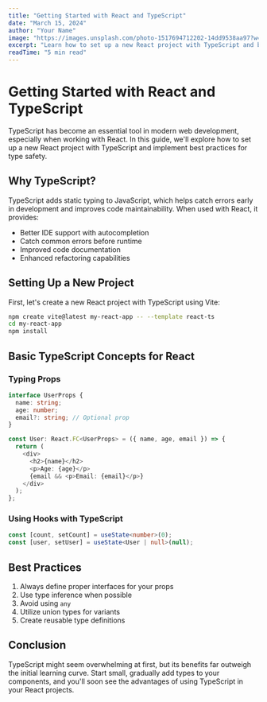 ```yaml
---
title: "Getting Started with React and TypeScript"
date: "March 15, 2024"
author: "Your Name"
image: "https://images.unsplash.com/photo-1517694712202-14dd9538aa97?w=800&auto=format&fit=crop&q=60"
excerpt: "Learn how to set up a new React project with TypeScript and best practices for type safety."
readTime: "5 min read"
---
```


# Getting Started with React and TypeScript

TypeScript has become an essential tool in modern web development, especially when working with React. In this guide, we'll explore how to set up a new React project with TypeScript and implement best practices for type safety.

## Why TypeScript?

TypeScript adds static typing to JavaScript, which helps catch errors early in development and improves code maintainability. When used with React, it provides:

- Better IDE support with autocompletion
- Catch common errors before runtime
- Improved code documentation
- Enhanced refactoring capabilities

## Setting Up a New Project

First, let's create a new React project with TypeScript using Vite:

```bash
npm create vite@latest my-react-app -- --template react-ts
cd my-react-app
npm install
```

## Basic TypeScript Concepts for React

### Typing Props

```typescript
interface UserProps {
  name: string;
  age: number;
  email?: string; // Optional prop
}

const User: React.FC<UserProps> = ({ name, age, email }) => {
  return (
    <div>
      <h2>{name}</h2>
      <p>Age: {age}</p>
      {email && <p>Email: {email}</p>}
    </div>
  );
};
```

### Using Hooks with TypeScript

```typescript
const [count, setCount] = useState<number>(0);
const [user, setUser] = useState<User | null>(null);
```

## Best Practices

1. Always define proper interfaces for your props
2. Use type inference when possible
3. Avoid using `any`
4. Utilize union types for variants
5. Create reusable type definitions

## Conclusion

TypeScript might seem overwhelming at first, but its benefits far outweigh the initial learning curve. Start small, gradually add types to your components, and you'll soon see the advantages of using TypeScript in your React projects.